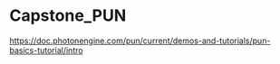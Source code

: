 # Capstone_PUN
 
https://doc.photonengine.com/pun/current/demos-and-tutorials/pun-basics-tutorial/intro
